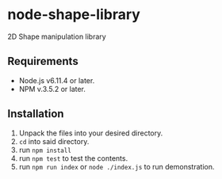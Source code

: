 # node-shape-library

2D Shape manipulation library

## Requirements

 - Node.js v6.11.4 or later.
 - NPM v.3.5.2 or later. 
## Installation

 1. Unpack the files into your desired directory.
 2. `cd` into said directory.
 3. run `npm install`
 4. run `npm test` to test the contents. 
 5. run `npm run index` or `node ./index.js` to run demonstration. 
